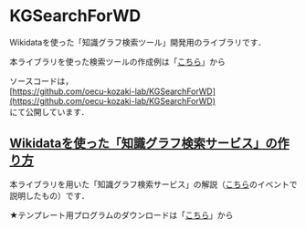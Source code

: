 # KGSearchForWD
Wikidataを使った「知識グラフ検索ツール」開発用のライブラリです．  

本ライブラリを使った検索ツールの作成例は「[こちら](https://oecu-kozaki-lab.github.io/KGSearchForWD/sample/)」から

ソースコードは，  
[https://github.com/oecu-kozaki-lab/KGSearchForWD](https://github.com/oecu-kozaki-lab/KGSearchForWD)  
にて公開しています．

## [Wikidataを使った「知識グラフ検索サービス」の作り方](https://docs.google.com/presentation/d/1Mq0ZTU0hoQikX5rEB5m2rlGAPzdD0Wp2nLuOD04lRGY/)
本ライブラリを用いた「知識グラフ検索サービス」の解説（[こちら](https://lodc2022wds.peatix.com/)のイベントで説明したもの）です． 
  
★テンプレート用プログラムのダウンロードは「[こちら](https://kgs.hozo.jp/doc/KGS4WD.zip)」から

